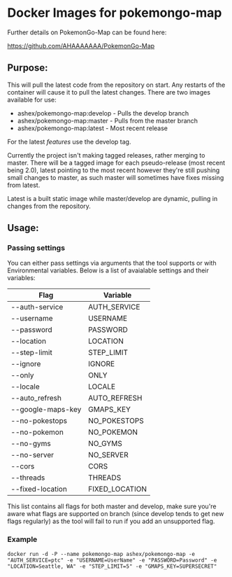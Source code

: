 # Docker Images for pokemongo-map

Further details on PokemonGo-Map can be found here:

https://github.com/AHAAAAAAA/PokemonGo-Map

## Purpose:

This will pull the latest code from the repository on start. Any restarts of the container will cause it to pull the latest changes. There are two images available for use:

* ashex/pokemongo-map:develop - Pulls the develop branch
* ashex/pokemongo-map:master - Pulls from the master branch
* ashex/pokemongo-map:latest - Most recent release

For the latest *features* use the develop tag. 

Currently the project isn't making tagged releases, rather merging to master. There will be a tagged image for each pseudo-release (most recent being 2.0), latest pointing to the most recent however they're still pushing small changes to master, as such master will sometimes have fixes missing from latest. 

Latest is a built static image while master/develop are dynamic, pulling in changes from the repository.


## Usage:

### Passing settings

You can either pass settings via arguments that the tool supports or with Environmental variables. Below is a list of avaialable settings and their variables:


| Flag  | Variable  |
|---|---|
| --auth-service  | AUTH_SERVICE  |
| --username  | USERNAME  |
| --password  | PASSWORD  |
| --location  | LOCATION  |
| --step-limit  | STEP_LIMIT  |
| --ignore  | IGNORE  |
| --only  | ONLY  |
| --locale  | LOCALE  |
| --auto_refresh  | AUTO_REFRESH  |
| --google-maps-key  | GMAPS_KEY  |
| --no-pokestops  | NO_POKESTOPS  |
| --no-pokemon  | NO_POKEMON  |
| --no-gyms  | NO_GYMS  |
| --no-server  | NO_SERVER  |
| --cors  | CORS  |
| --threads | THREADS |
| --fixed-location | FIXED_LOCATION |

This list contains all flags for both master and develop, make sure you're aware what flags are supported on branch (since develop tends to get new flags regularly) as the tool will fail to run if you add an unsupported flag.


### Example
`docker run -d -P --name pokemongo-map ashex/pokemongo-map -e "AUTH_SERVICE=ptc" -e "USERNAME=UserName" -e "PASSWORD=Password" -e "LOCATION=Seattle, WA" -e "STEP_LIMIT=5" -e "GMAPS_KEY=SUPERSECRET"`



